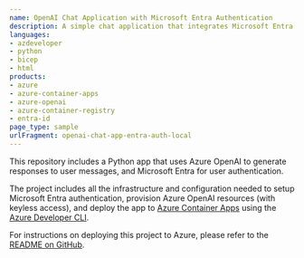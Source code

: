 ```yaml
---
name: OpenAI Chat Application with Microsoft Entra Authentication
description: A simple chat application that integrates Microsoft Entra for user authentication. Designed for deployment on Azure Container Apps with the Azure Developer CLI.
languages:
- azdeveloper
- python
- bicep
- html
products:
- azure
- azure-container-apps
- azure-openai
- azure-container-registry
- entra-id
page_type: sample
urlFragment: openai-chat-app-entra-auth-local
---
```

<!-- YAML front-matter schema: https://review.learn.microsoft.com/en-us/help/contribute/samples/process/onboarding?branch=main#supported-metadata-fields-for-readmemd -->


This repository includes a Python app that uses Azure OpenAI to generate responses to user messages, and Microsoft Entra for user authentication.

The project includes all the infrastructure and configuration needed to setup Microsoft Entra authentication, provision Azure OpenAI resources (with keyless access), and deploy the app to [Azure Container Apps](https://learn.microsoft.com/azure/container-apps/overview) using the [Azure Developer CLI](https://learn.microsoft.com/azure/developer/azure-developer-cli/overview).


For instructions on deploying this project to Azure, please refer to the [README on GitHub](https://github.com/Azure-Samples/openai-chat-app-entra-auth-local/?tab=readme-ov-file).
